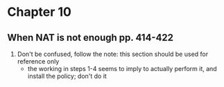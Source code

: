 # Chapter 10

## When NAT is not enough pp. 414-422
1. Don't be confused, follow the note: this section should be used for reference only
    - the working in steps 1-4 seems to imply to actually perform it, and install the policy; don't do it
